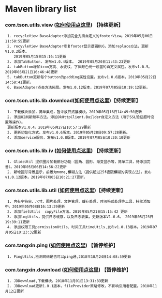 # Maven library list

### com.tson.utils.view ([如何使用点这里](https://github.com/xintanggithub/utils/blob/master/utilsview/UTILS_VIEW.md)) 【持续更新】
     1. recycleView BaseAdapter添加完全支持自定义的footerView。2019年05月06日11:58:55更新
     2. recyvleView BaseAdapter修复footer显示逻辑BUG，添加replace方法，更新V1.0.2版本。 
        2019年05月15日15:16:11更新
     3. 添加TabButton. 发布v1.0.4版本。 2019年05月20日11:43:23更新
     4. tabButton增加icon宽高、水波纹、字体颜色统一设置的自定义属性。发布v1.0.5。2019年05月21日16:46:48更新
     5. tabButton更新每个button的padding属性设置。发布v1.0.6版本，2019年05月22日14:58:41更新。
     6. BaseAdapter点击方法拓展。发布1.0.12版本，2019年07月05日10:19:12更新。

### com.tson.utils.lib.download([如何使用点这里](https://github.com/xintanggithub/utils/blob/master/utilsdownload/UTILS_DOWNLOAD.md))【持续更新】
     1. 下载模块添加，简单集成，暂未放开拓展模块。2019年05月16日14:49:50更新
     2. 添加UI刷新频率方法，添加OkHttpClient.Builder自定义方法（用于SSL验证超时设置等操作）。
     更新版本v1.0.4。2019年05月27日10:57:29更新
     3. 更新初始化方式。发布v1.0.6版本。2019年05月28日09:57:28更新。
     4. 添加service服务，发布v1.0.8版本。2019年07月05日10:20:10更新

### com.tson.utils.lib.iv ([如何使用点这里](https://github.com/xintanggithub/utils/blob/master/utilslibimage/UTILS_IV.md)) 【持续更新】
     1. GlideUtil 提供图片加载部分功能（圆角、圆形、渐变显示等，简单工具，待添加完善）。2019年05月06日14:56:22更新
     2. 新增圆形背景显示，前景为none,模糊方法（提供超过25f极限模糊的实现方法）。发布v1.0.12版本。2019年07月05日10:21:27更新。

### com.tson.utils.lib.util ([如何使用点这里](https://github.com/xintanggithub/utils/blob/master/utilslib/UTILS_UTILS.md))【持续更新】
     1. 内有字符串、尺寸、图片处理、文件管理、缓存处理、时间格式处理等工具，持续添加中。2019年05月08日16:13:29更新
     2. 添加fielUtils  copyFile方法。2019年05月21日15:15:42 更新
     3. 添加logUtils，提供日志缓存，以及日志收集。更新版本V1.0.6。 2019年05月23日19:39:11更新
     4. 添加权限工具permissionUtils、时间工具timeUtils,发布v1.0.13版本。2019年07月05日10:23:32更新

### com.tangxin.ping ([如何使用点这里](https://github.com/xintanggithub/maven/blob/master/explan/PING_README.MD)) 【暂停维护】
     1. PingUtils,检测网络是否可以ping通,2018年10月24日14:08:59更新

### com.tangxin.download ([如何使用点这里](https://github.com/xintanggithub/maven/blob/master/explan/JDDownload_README.md)) 【暂停维护】
     1. JDDownload,下载模块。2018年11月01日13:31:33更新
     2. JDDownload更新1.0.1版本，fileProvider策略修改，不影响引用者配置。2018年11月12日更新

